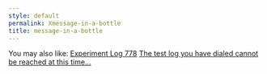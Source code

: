 ```yaml
---
style: default
permalink: Xmessage-in-a-bottle
title: message-in-a-bottle
---
```

You may also like:
[Experiment Log 778](http://scp-wiki.net/experiment-log-778)
[The test log you have dialed cannot be reached at this time...](http://scp-wiki.net/test-log-scp-926-1)